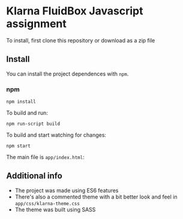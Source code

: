 # Klarna FluidBox Javascript assignment

To install, first clone this repository or download as a zip file

## Install

You can install the project dependences with `npm`.

### npm

```shell
npm install
```

To build and run:
```shell
npm run-script build
```

To build and start watching for changes:
```shell
npm start
```

The main file is `app/index.html`:

## Additional info
- The project was made using ES6 features
- There's also a commented theme with a bit better look and feel in `app/css/klarna-theme.css`
- The theme was built using SASS
